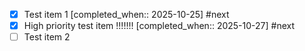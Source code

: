 - [x] Test item 1 [completed_when:: 2025-10-25] #next
- [x] High priority test item !!!!!!! [completed_when:: 2025-10-27] #next 
- [ ] Test item 2
